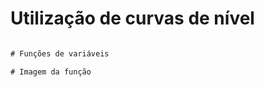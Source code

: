 # Utilização de curvas de nível

```diff Utilizadas para medir proporcionalmente 1 ou mais grandezas

# Funções de variáveis

# Imagem da função
